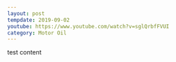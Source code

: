 ```yaml
---
layout: post
tempdate: 2019-09-02
youtube: https://www.youtube.com/watch?v=sglQrbfFVUI
category: Motor Oil
---
```

test content